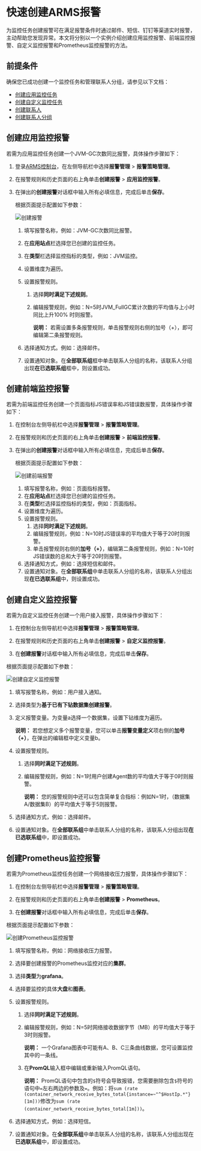 # 快速创建ARMS报警

为监控任务创建报警可在满足报警条件时通过邮件、短信、钉钉等渠道实时报警，主动帮助您发现异常。本文将分别以一个实例介绍创建应用监控报警、前端监控报警、自定义监控报警和Prometheus监控报警的方法。

## 前提条件

确保您已成功创建一个监控任务和管理联系人分组，请参见以下文档：

-   [创建应用监控任务](/cn.zh-CN/快速入门/创建应用监控任务.md)
-   [创建自定义监控任务](/cn.zh-CN/快速入门/创建自定义监控任务.md)
-   [创建联系人](/cn.zh-CN/大盘和报警/创建联系人.md)
-   [创建联系人分组](/cn.zh-CN/大盘和报警/创建联系人分组.md)

## 创建应用监控报警

若需为应用监控任务创建一个JVM-GC次数同比报警，具体操作步骤如下：

1.  登录[ARMS控制台](https://arms.console.aliyun.com/#/home)，在左侧导航栏中选择**报警管理** \> **报警策略管理**。
2.  在报警规则和历史页面的右上角单击**创建报警** \> **应用监控报警**。
3.  在弹出的**创建报警**对话框中输入所有必填信息，完成后单击**保存**。

    根据页面提示配置如下参数：

    ![创建报警](https://static-aliyun-doc.oss-accelerate.aliyuncs.com/assets/img/zh-CN/0699922951/p127257.png)

    1.  填写报警名称，例如：JVM-GC次数同比报警。
    2.  在**应用站点**栏选择您已创建的监控任务。
    3.  在**类型**栏选择监控指标的类型，例如：JVM监控。
    4.  设置维度为遍历。
    5.  设置报警规则。
        1.  选择**同时满足下述规则**。
        2.  编辑报警规则，例如：N=5时JVM\_FullGC累计次数的平均值与上小时同比上升100% 时则报警。

            **说明：** 若需设置多条报警规则，单击报警规则右侧的加号（+），即可编辑第二条报警规则。

    6.  选择通知方式。例如：选择邮件。
    7.  设置通知对象。在**全部联系组**框中单击联系人分组的名称，该联系人分组出现**在已选联系组**框中，则设置成功。

## 创建前端监控报警

若需为前端监控任务创建一个页面指标JS错误率和JS错误数报警，具体操作步骤如下：

1.  在控制台左侧导航栏中选择**报警管理** \> **报警策略管理**。

2.  在报警规则和历史页面的右上角单击**创建报警** \> **前端监控报警**。

3.  在弹出的**创建报警**对话框中输入所有必填信息，完成后单击**保存**。

    根据页面提示配置如下参数：

    ![创建前端报警](https://static-aliyun-doc.oss-accelerate.aliyuncs.com/assets/img/zh-CN/0699922951/p127262.png)

    1.  填写报警名称，例如：页面指标报警。
    2.  在**应用站点**栏选择您已创建的监控任务。
    3.  在**类型**栏选择监控指标的类型，例如：页面指标。
    4.  设置维度为遍历。
    5.  设置报警规则。
        1.  选择**同时满足下述规则**。
        2.  编辑报警规则，例如：N=10时JS错误率的平均值大于等于20时则报警。
        3.  单击报警规则右侧的**加号（+）**，编辑第二条报警规则，例如：N=10时JS错误数的总和大于等于20时则报警。
    6.  选择通知方式，例如：选择短信和邮件。
    7.  设置通知对象。在**全部联系组**中单击联系人分组的名称，该联系人分组出现**在已选联系组**中，则设置成功。

## 创建自定义监控报警

若需为自定义监控任务创建一个用户接入报警，具体操作步骤如下：

1.  在控制台左侧导航栏中选择**报警管理** \> **报警策略管理**。

2.  在报警规则和历史页面的右上角单击**创建报警** \> **自定义监控报警**。

3.  在**创建报警**对话框中输入所有必填信息，完成后单击**保存**。

根据页面提示配置如下参数：

![创建自定义监控报警](https://static-aliyun-doc.oss-accelerate.aliyuncs.com/assets/img/zh-CN/0699922951/p127263.png)

1.  填写报警名称，例如：用户接入通知。
2.  选择类型为**基于已有下钻数据集创建报警**。
3.  定义报警变量。为变量a选择一个数据集，设置下钻维度为遍历。

    **说明：** 若您想定义多个报警变量，您可以单击**报警变量定义**项右侧的**加号（+）**，在弹出的编辑框中定义变量b。

4.  设置报警规则。
    1.  选择**同时满足下述规则**。
    2.  编辑报警规则，例如：N=1时用户创建Agent数的平均值大于等于0时则报警。

        **说明：** 您的报警规则中还可以包含简单复合指标：例如N=1时，（数据集A/数据集B）的平均值大于等于5则报警。

5.  选择通知方式，例如：选择邮件。
6.  设置通知对象。在**全部联系组**中单击联系人分组的名称，该联系人分组出现**在已选联系组**中，即设置成功。

## 创建Prometheus监控报警

若需为Prometheus监控任务创建一个网络接收压力报警，具体操作步骤如下：

1.  在控制台左侧导航栏中选择**报警管理** \> **报警策略管理**。

2.  在报警规则和历史页面的右上角单击**创建报警** \> **Prometheus**。

3.  在**创建报警**对话框中输入所有必填信息，完成后单击**保存**。

根据页面提示配置如下参数：

![创建Prometheus监控报警](https://static-aliyun-doc.oss-accelerate.aliyuncs.com/assets/img/zh-CN/0699922951/p127264.png)

1.  填写报警名称，例如：网络接收压力报警。
2.  选择要创建报警的Prometheus监控对应的**集群**。
3.  选择**类型**为**grafana**。
4.  选择要监控的具体**大盘**和**图表**。
5.  设置报警规则。
    1.  选择**同时满足下述规则**。
    2.  编辑报警规则，例如：N=5时网络接收数据字节（MB）的平均值大于等于3时则报警。

        **说明：** 一个Grafana图表中可能有A、B、C三条曲线数据，您可设置监控其中的一条线。

    3.  在**PromQL**输入框中编辑或重新输入PromQL语句。

        **说明：** PromQL语句中包含的`$`符号会导致报错，您需要删除包含`$`符号的语句中`=`左右两边的参数及`=`。例如：将`sum (rate (container_network_receive_bytes_total{instance=~"^$HostIp.*"}[1m]))`修改为`sum (rate (container_network_receive_bytes_total[1m]))`。

6.  选择通知方式，例如：选择短信。
7.  设置通知对象。在**全部联系组**中单击联系人分组的名称，该联系人分组出现在**已选联系组**中，即设置成功。


